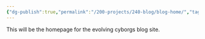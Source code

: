 ```yaml
---
{"dg-publish":true,"permalink":"/200-projects/240-blog/blog-home/","tags":["gardenEntry"]}
---
```


This will be the homepage for the evolving cyborgs blog site.
